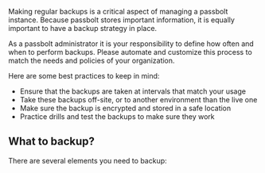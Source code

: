 Making regular backups is a critical aspect of managing a passbolt instance. Because passbolt stores important
information, it is equally important to have a backup strategy in place.

As a passbolt administrator it is your responsibility to define how often and when to perform backups.
Please automate and customize this process to match the needs and policies of your organization.

Here are some best practices to keep in mind:

* Ensure that the backups are taken at intervals that match your usage
* Take these backups off-site, or to another environment than the live one
* Make sure the backup is encrypted and stored in a safe location
* Practice drills and test the backups to make sure they work

## What to backup?

There are several elements you need to backup:
